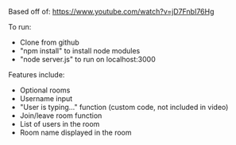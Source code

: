 Based off of: https://www.youtube.com/watch?v=jD7FnbI76Hg

To run: 
- Clone from github
- "npm install" to install node modules
- "node server.js" to run on localhost:3000

Features include:
- Optional rooms
- Username input
- "User is typing..." function (custom code, not included in video)
- Join/leave room function
- List of users in the room
- Room name displayed in the room
